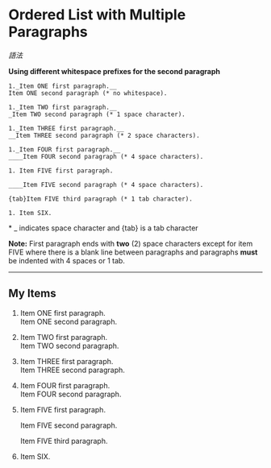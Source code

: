 <properties linkid="example-multi-paragraph-ordered-list" urlDisplayName="Ordered List with Multiple Paragraphs Example" pageTitle="Ordered List with Multiple Paragraphs Example" title="Ordered List with Multiple Paragraphs Example" metaKeywords="southworks" description="Test for the DPS Markdown Conversion." metaCanonical="" disqusComments="1" umbracoNaviHide="0" writer="f2bo" services="" solutions="" authors="" videoId="" scriptId="" />

# Ordered List with Multiple Paragraphs

*語法*

**Using different whitespace prefixes for the second paragraph**

```
1._Item ONE first paragraph.__
Item ONE second paragraph (* no whitespace).

1._Item TWO first paragraph.__
_Item TWO second paragraph (* 1 space character).

1._Item THREE first paragraph.__
__Item THREE second paragraph (* 2 space characters).

1._Item FOUR first paragraph.__
____Item FOUR second paragraph (* 4 space characters).

1. Item FIVE first paragraph.

____Item FIVE second paragraph (* 4 space characters).

{tab}Item FIVE third paragraph (* 1 tab character).

1. Item SIX.
```

\* _ indicates space character and {tab} is a tab character

<bpt id="p1">**</bpt>Note:<ept id="p1">**</ept> First paragraph ends with <bpt id="p2">**</bpt>two<ept id="p2">**</ept> (2) space characters except for item FIVE where there is a blank line between paragraphs and paragraphs <bpt id="p3">**</bpt>must<ept id="p3">**</ept> be indented with 4 spaces or 1 tab.

<hr />

## My Items

1. Item ONE first paragraph.  
Item ONE second paragraph.

1. Item TWO first paragraph.  
 Item TWO second paragraph.

1. Item THREE first paragraph.  
  Item THREE second paragraph.

1. Item FOUR first paragraph.  
    Item FOUR second paragraph.

1. Item FIVE first paragraph.

    Item FIVE second paragraph.

    Item FIVE third paragraph.

1. Item SIX.
